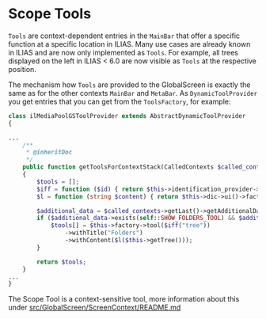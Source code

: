 Scope Tools
===========
`Tools` are context-dependent entries in the `MainBar` that offer a specific function at a specific location in ILIAS. Many use cases are already known in ILIAS and are now only implemented as `Tools`. For example, all trees displayed on the left in ILIAS < 6.0 are now visible as `Tools` at the respective position.

The mechanism how `Tools` are provided to the GlobalScreen is exactly the same as for the other contexts `MainBar` and `MetaBar`. As `DynamicToolProvider` you get entries that you can get from the `ToolsFactory`, for example:

```php
class ilMediaPoolGSToolProvider extends AbstractDynamicToolProvider
{

...
    /**
     * @inheritDoc
     */
    public function getToolsForContextStack(CalledContexts $called_contexts) : array
    {
        $tools = [];
        $iff = function ($id) { return $this->identification_provider->identifier($id); };
        $l = function (string $content) { return $this->dic->ui()->factory()->legacy($content); };

        $additional_data = $called_contexts->getLast()->getAdditionalData();
        if ($additional_data->exists(self::SHOW_FOLDERS_TOOL) && $additional_data->get(self::SHOW_FOLDERS_TOOL) === true) {
            $tools[] = $this->factory->tool($iff("tree"))
                ->withTitle("Folders")
                ->withContent($l($this->getTree()));
        }

        return $tools;
    }
...
}
```

The Scope Tool is a context-sensitive tool, more information about this under [src/GlobalScreen/ScreenContext/README.md](src/GlobalScreen/ScreenContext/README.md)
